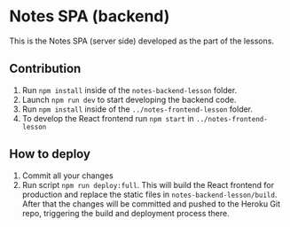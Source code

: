 # Notes SPA (backend)

This is the Notes SPA (server side) developed as the part of the lessons.

## Contribution

1. Run `npm install` inside of the `notes-backend-lesson` folder.
2. Launch `npm run dev` to start developing the backend code.
3. Run `npm install` inside of the `../notes-frontend-lesson` folder.
4. To develop the React frontend run `npm start` in `../notes-frontend-lesson`

## How to deploy

1. Commit all your changes
2. Run script `npm run deploy:full`. This will build the React frontend for
   production and replace the static files in `notes-backend-lesson/build`.
   After that the changes will be committed and pushed to the Heroku Git repo,
   triggering the build and deployment process there.
